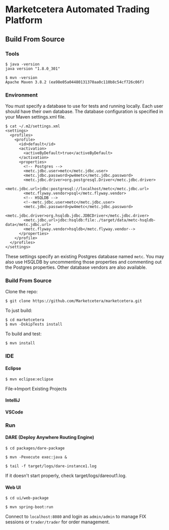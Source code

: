 # Marketcetera Automated Trading Platform

## Build From Source

### Tools

```
$ java -version
java version "1.8.0_301"

$ mvn -version
Apache Maven 3.8.2 (ea98e05a04480131370aa0c110b8c54cf726c06f)
```

### Environment

You must specify a database to use for tests and running locally. Each user should have their own database. The database configuration is specified in your Maven settings.xml file.

```
$ cat ~/.m2/settings.xml
<settings>
  <profiles>
    <profile>
      <id>default</id>
      <activation>
        <activeByDefault>true</activeByDefault>
      </activation>
      <properties>
        <!-- Postgres -->
        <metc.jdbc.user>metc</metc.jdbc.user>
        <metc.jdbc.password>pw4metc</metc.jdbc.password>
        <metc.jdbc.driver>org.postgresql.Driver</metc.jdbc.driver>
        <metc.jdbc.url>jdbc:postgresql://localhost/metc</metc.jdbc.url>
        <metc.flyway.vendor>psql</metc.flyway.vendor>
        <!-- HSQLDB -->
        <!--metc.jdbc.user>metc</metc.jdbc.user>
        <metc.jdbc.password>pw4metc</metc.jdbc.password>
        <metc.jdbc.driver>org.hsqldb.jdbc.JDBCDriver</metc.jdbc.driver>
        <metc.jdbc.url>jdbc:hsqldb:file:./target/data/metc-hsqldb-data</metc.jdbc.url>
        <metc.flyway.vendor>hsqldb</metc.flyway.vendor-->
      </properties>
    </profile>
  </profiles>
</settings>
```

These settings specify an existing Postgres database named `metc`. You may also use HSQLDB by uncommenting those properties and commenting out the Postgres properties. Other database vendors are also available.

### Build From Source

Clone the repo:
```
$ git clone https://github.com/Marketcetera/marketcetera.git
```

To just build:

```
$ cd marketcetera
$ mvn -DskipTests install
```

To build and test:

```
$ mvn install
```

### IDE

#### Eclipse

```
$ mvn eclipse:eclipse
```
File->Import Existing Projects

#### IntelliJ

#### VSCode

### Run

#### DARE (Deploy Anywhere Routing Engine)

```
$ cd packages/dare-package

$ mvn -Pexecute exec:java &

$ tail -f target/logs/dare-instance1.log
```

If it doesn't start properly, check target/logs/dareout1.log.

#### Web UI

```
$ cd ui/web-package

$ mvn spring-boot:run
```

Connect to `localhost:8080` and login as `admin/admin` to manage FIX sessions or `trader/trader` for order management.
